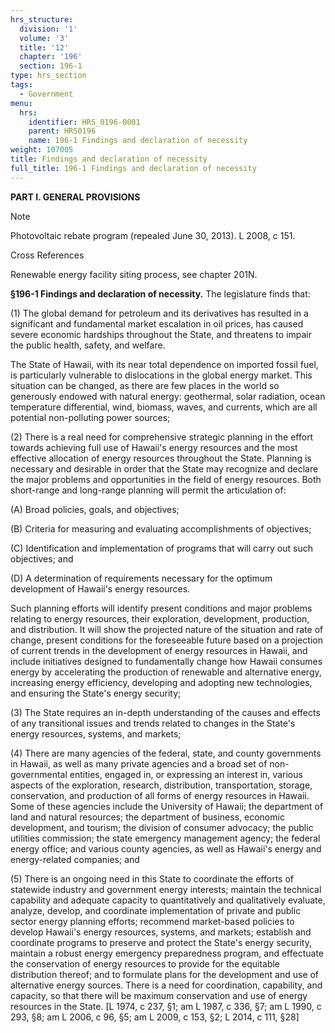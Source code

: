 ```yaml
---
hrs_structure:
  division: '1'
  volume: '3'
  title: '12'
  chapter: '196'
  section: 196-1
type: hrs_section
tags:
  - Government
menu:
  hrs:
    identifier: HRS_0196-0001
    parent: HRS0196
    name: 196-1 Findings and declaration of necessity
weight: 107005
title: Findings and declaration of necessity
full_title: 196-1 Findings and declaration of necessity
---
```

**PART I. GENERAL PROVISIONS**

Note

Photovoltaic rebate program (repealed June 30, 2013). L 2008, c 151.

Cross References

Renewable energy facility siting process, see chapter 201N.

**§196-1 Findings and declaration of necessity.** The legislature finds that:

(1) The global demand for petroleum and its derivatives has resulted in a significant and fundamental market escalation in oil prices, has caused severe economic hardships throughout the State, and threatens to impair the public health, safety, and welfare.

The State of Hawaii, with its near total dependence on imported fossil fuel, is particularly vulnerable to dislocations in the global energy market. This situation can be changed, as there are few places in the world so generously endowed with natural energy: geothermal, solar radiation, ocean temperature differential, wind, biomass, waves, and currents, which are all potential non-polluting power sources;

(2) There is a real need for comprehensive strategic planning in the effort towards achieving full use of Hawaii's energy resources and the most effective allocation of energy resources throughout the State. Planning is necessary and desirable in order that the State may recognize and declare the major problems and opportunities in the field of energy resources. Both short-range and long-range planning will permit the articulation of:

(A) Broad policies, goals, and objectives;

(B) Criteria for measuring and evaluating accomplishments of objectives;

(C) Identification and implementation of programs that will carry out such objectives; and

(D) A determination of requirements necessary for the optimum development of Hawaii's energy resources.

Such planning efforts will identify present conditions and major problems relating to energy resources, their exploration, development, production, and distribution. It will show the projected nature of the situation and rate of change, present conditions for the foreseeable future based on a projection of current trends in the development of energy resources in Hawaii, and include initiatives designed to fundamentally change how Hawaii consumes energy by accelerating the production of renewable and alternative energy, increasing energy efficiency, developing and adopting new technologies, and ensuring the State's energy security;

(3) The State requires an in-depth understanding of the causes and effects of any transitional issues and trends related to changes in the State's energy resources, systems, and markets;

(4) There are many agencies of the federal, state, and county governments in Hawaii, as well as many private agencies and a broad set of non-governmental entities, engaged in, or expressing an interest in, various aspects of the exploration, research, distribution, transportation, storage, conservation, and production of all forms of energy resources in Hawaii. Some of these agencies include the University of Hawaii; the department of land and natural resources; the department of business, economic development, and tourism; the division of consumer advocacy; the public utilities commission; the state emergency management agency; the federal energy office; and various county agencies, as well as Hawaii's energy and energy-related companies; and

(5) There is an ongoing need in this State to coordinate the efforts of statewide industry and government energy interests; maintain the technical capability and adequate capacity to quantitatively and qualitatively evaluate, analyze, develop, and coordinate implementation of private and public sector energy planning efforts; recommend market-based policies to develop Hawaii's energy resources, systems, and markets; establish and coordinate programs to preserve and protect the State's energy security, maintain a robust energy emergency preparedness program, and effectuate the conservation of energy resources to provide for the equitable distribution thereof; and to formulate plans for the development and use of alternative energy sources. There is a need for coordination, capability, and capacity, so that there will be maximum conservation and use of energy resources in the State. [L 1974, c 237, §1; am L 1987, c 336, §7; am L 1990, c 293, §8; am L 2006, c 96, §5; am L 2009, c 153, §2; L 2014, c 111, §28]
